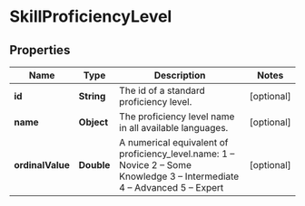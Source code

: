 

# SkillProficiencyLevel


## Properties

| Name | Type | Description | Notes |
|------------ | ------------- | ------------- | -------------|
|**id** | **String** | The id of a standard proficiency level. |  [optional] |
|**name** | **Object** | The proficiency level name in all available languages.  |  [optional] |
|**ordinalValue** | **Double** | A numerical equivalent of proficiency_level.name:  1 – Novice  2 – Some Knowledge  3 – Intermediate  4 – Advanced  5 – Expert  |  [optional] |



